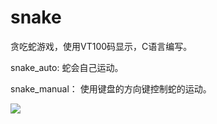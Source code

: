 # snake
贪吃蛇游戏，使用VT100码显示，C语言编写。

snake_auto: 蛇会自己运动。

snake_manual： 使用键盘的方向键控制蛇的运动。

![](https://github.com/TonySudo/snake/blob/master/snake.gif)
